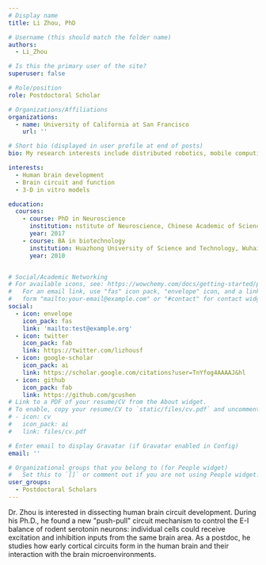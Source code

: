 ```yaml
---
# Display name
title: Li Zhou, PhD

# Username (this should match the folder name)
authors:
  - Li_Zhou

# Is this the primary user of the site?
superuser: false

# Role/position
role: Postdoctoral Scholar

# Organizations/Affiliations
organizations:
  - name: University of California at San Francisco
    url: ''

# Short bio (displayed in user profile at end of posts)
bio: My research interests include distributed robotics, mobile computing and programmable matter.

interests:
  - Human brain development
  - Brain circuit and function
  - 3-D in vitro models

education:
  courses:
    - course: PhD in Neuroscience
      institution: nstitute of Neuroscience, Chinese Academic of Sciences, Shanghai, China
      year: 2017
    - course: BA in biotechnology
      institution: Huazhong University of Science and Technology, Wuhai, China.
      year: 2010


# Social/Academic Networking
# For available icons, see: https://wowchemy.com/docs/getting-started/page-builder/#icons
#   For an email link, use "fas" icon pack, "envelope" icon, and a link in the
#   form "mailto:your-email@example.com" or "#contact" for contact widget.
social:
  - icon: envelope
    icon_pack: fas
    link: 'mailto:test@example.org'
  - icon: twitter
    icon_pack: fab
    link: https://twitter.com/lizhousf
  - icon: google-scholar
    icon_pack: ai
    link: https://scholar.google.com/citations?user=TnYfog4AAAAJ&hl
  - icon: github
    icon_pack: fab
    link: https://github.com/gcushen
# Link to a PDF of your resume/CV from the About widget.
# To enable, copy your resume/CV to `static/files/cv.pdf` and uncomment the lines below.
# - icon: cv
#   icon_pack: ai
#   link: files/cv.pdf

# Enter email to display Gravatar (if Gravatar enabled in Config)
email: ''

# Organizational groups that you belong to (for People widget)
#   Set this to `[]` or comment out if you are not using People widget.
user_groups:
  - Postdoctoral Scholars
---
```


Dr. Zhou is interested in dissecting human brain circuit development. During his Ph.D., he found a new "push-pull" circuit mechanism to control the E-I balance of rodent serotonin neurons: individual cells could receive excitation and inhibition inputs from the same brain area. As a postdoc, he studies how early cortical circuits form in the human brain and their interaction with the brain microenvironments.
